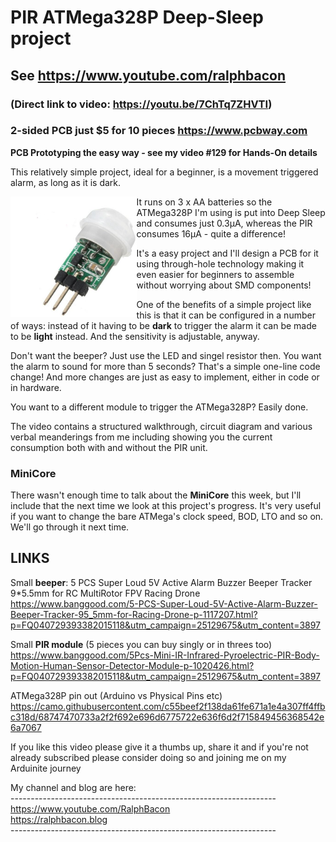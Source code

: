 # PIR ATMega328P Deep-Sleep project
## See https://www.youtube.com/ralphbacon
### (Direct link to video: https://youtu.be/7ChTq7ZHVTI)

### 2-sided PCB just $5 for 10 pieces https://www.pcbway.com
**PCB Prototyping the easy way - see my video #129 for Hands-On details**

This relatively simple project, ideal for a beginner, is a movement triggered alarm, as long as it is dark. 

<img src="/images/smallpir.JPG" align="left" width="40%" title="Small PIR">
    
It runs on 3 x AA batteries so the ATMega328P I'm using is put into Deep Sleep and consumes just 0.3µA, whereas the PIR consumes 16µA - quite a difference!

It's a easy project and I'll design a PCB for it using through-hole technology making it even easier for beginners to assemble without worrying about SMD components!

One of the benefits of a simple project like this is that it can be configured in a number of ways: instead of it having to be **dark** to trigger the alarm it can be made to be **light** instead. And the sensitivity is adjustable, anyway.

Don't want the beeper? Just use the LED and singel resistor then. You want the alarm to sound for more than 5 seconds? That's a simple one-line code change! And more changes are just as easy to implement, either in code or in hardware.

You want to a different module to trigger the ATMega328P? Easily done.

The video contains a structured walkthrough, circuit diagram and various verbal meanderings from me including showing you the current consumption both with and without the PIR unit.

### MiniCore

There wasn't enough time to talk about the **MiniCore** this week, but I'll include that the next time we look at this project's progress. It's very useful if you want to change the bare ATMega's clock speed, BOD, LTO and so on. We'll go through it next time.  


## LINKS

Small **beeper**: 5 PCS Super Loud 5V Active Alarm Buzzer Beeper Tracker 9*5.5mm for RC MultiRotor FPV Racing Drone  
https://www.banggood.com/5-PCS-Super-Loud-5V-Active-Alarm-Buzzer-Beeper-Tracker-95_5mm-for-Racing-Drone-p-1117207.html?p=FQ040729393382015118&utm_campaign=25129675&utm_content=3897  

Small **PIR module** (5 pieces you can buy singly or in threes too)  
https://www.banggood.com/5Pcs-Mini-IR-Infrared-Pyroelectric-PIR-Body-Motion-Human-Sensor-Detector-Module-p-1020426.html?p=FQ040729393382015118&utm_campaign=25129675&utm_content=3897

ATMega328P pin out (Arduino vs Physical Pins etc)  
https://camo.githubusercontent.com/c55beef2f138da61fe671a1e4a307ff4ffbc318d/68747470733a2f2f692e696d6775722e636f6d2f715849456368542e6a7067

If you like this video please give it a thumbs up, share it and if you're not already subscribed please consider doing so and joining me on my Arduinite journey

My channel and blog are here:  
\------------------------------------------------------------------  
https://www.youtube.com/RalphBacon  
https://ralphbacon.blog  
\------------------------------------------------------------------

